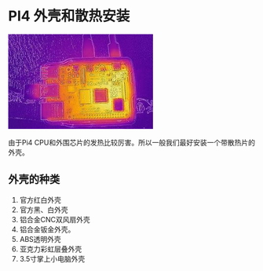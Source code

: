 # PI4 外壳和散热安装

![](heat.png)

由于Pi4 CPU和外围芯片的发热比较厉害。所以一般我们最好安装一个带散热片的外壳。



## 外壳的种类

1. 官方红白外壳
2. 官方黑、白外壳
3. 铝合金CNC双风扇外壳
4. 铝合金钣金外壳。
5. ABS透明外壳
6. 亚克力彩虹层叠外壳
7. 3.5寸掌上小电脑外壳

